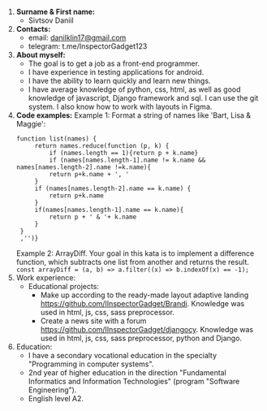 
1. **Surname & First name:**
    - Sivtsov Daniil
2. **Contacts:** 
   * email: danilklin17@gmail.com
   * telegram: t.me/InspectorGadget123
3.  **About myself:**
      * The goal is to get a job as a front-end programmer.
      * I have experience in testing applications for android.
      * I have the ability to learn quickly and learn new things.
      * I have average knowledge of python, css, html, as well as good knowledge of javascript, Django framework and sql. I can use the git system. I also know how to work with layouts in Figma.
4. **Сode examples:**
   Example 1: Format a string of names like 'Bart, Lisa & Maggie':
   ```
   function list(names) {
        return names.reduce(function (p, k) {
            if (names.length == 1){return p + k.name}
            if (names[names.length-1].name != k.name && names[names.length-2].name !=k.name){
            return p+k.name + ', '
        }
        if (names[names.length-2].name == k.name) {
            return p+k.name
        }
        if(names[names.length-1].name == k.name){
            return p + ' & '+ k.name
        }
    }
    ,'')}
    ```
    Example 2: ArrayDiff. Your goal in this kata is to implement a difference function, which subtracts one list from another and returns the result.
    ``` const arrayDiff = (a, b) => a.filter((x) => b.indexOf(x) == -1); ```
5. Work experience: 
   * Educational projects:
     * Make up according to the ready-made layout adaptive landing https://github.com/IInspectorGadget/Brandi. Knowledge was used in html, js, css, sass preprocessor.
     * Create a news site with a forum https://github.com/IInspectorGadget/djangocy. Knowledge was used in html, js, css, sass preprocessor, python and Django.
6. Education:
   * I have a secondary vocational education in the specialty "Programming in computer systems".
   * 2nd year of higher education in the direction "Fundamental Informatics and Information Technologies" (program "Software Engineering").
   * English level A2.